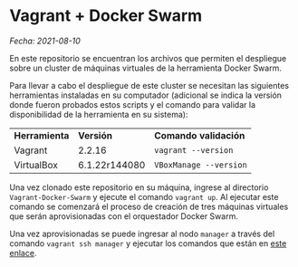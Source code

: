 # Vagrant + Docker Swarm

*Fecha: 2021-08-10*

En este repositorio se encuentran los archivos que permiten el despliegue sobre un cluster de máquinas virtuales de la herramienta Docker Swarm.

Para llevar a cabo el despliegue de este cluster se necesitan las siguientes herramientas instaladas en su computador (adicional se indica la versión donde fueron probados estos scripts y el comando para validar la disponibilidad de la herramienta en su sistema):

<table>
<tr>
<td> <b> Herramienta </b> </td> 
<td> <b> Versión </b> </td> 
<td> <b> Comando validación </b> </td> 
</tr>
<tr>
<td> Vagrant </td> 
<td> 2.2.16 </td> 
<td> <code>vagrant --version</code> </td> 
</tr>
<tr>
<td> VirtualBox </td> 
<td> 6.1.22r144080 </td> 
<td> <code>VBoxManage --version</code> </td> 
</tr>
</table>

Una vez clonado este repositorio en su máquina, ingrese al directorio `Vagrant-Docker-Swarm` y ejecute el comando `vagrant up`. 
Al ejecutar este comando se comenzará el proceso de creación de tres máquinas virtuales que serán aprovisionadas con el orquestador Docker Swarm.

Una vez aprovisionadas se puede ingresar al nodo `manager` a través del comando `vagrant ssh manager` y ejecutar los comandos que están en [este enlace](https://docs.docker.com/engine/swarm/stack-deploy/).

